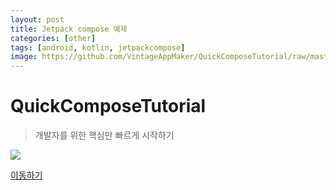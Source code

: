 ```yaml
---
layout: post
title: Jetpack compose 예제  
categories: [other]
tags: [android, kotlin, jetpackcompose]
image: https://github.com/VintageAppMaker/QuickComposeTutorial/raw/master/run.gif
---
```




# QuickComposeTutorial

> 개발자를 위한 핵심만 빠르게 시작하기

![](https://github.com/VintageAppMaker/QuickComposeTutorial/raw/master/run.gif)

[이동하기](https://github.com/VintageAppMaker/QuickComposeTutorial)
